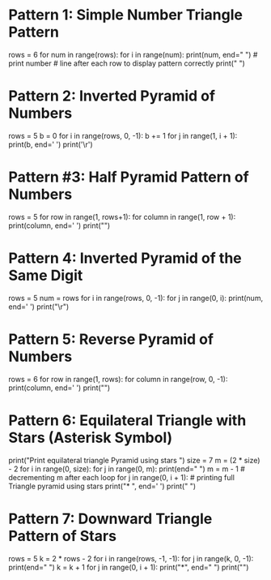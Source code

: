 # Pattern 1: Simple Number Triangle Pattern
rows = 6
for num in range(rows):
    for i in range(num):
        print(num, end=" ") # print number
    # line after each row to display pattern correctly
    print(" ")

# Pattern 2: Inverted Pyramid of Numbers
rows = 5
b = 0
for i in range(rows, 0, -1):
    b += 1
    for j in range(1, i + 1):
        print(b, end=' ')
    print('\r')

 # Pattern #3: Half Pyramid Pattern of Numbers
 rows = 5
for row in range(1, rows+1):
    for column in range(1, row + 1):
        print(column, end=' ')
    print("")

# Pattern 4: Inverted Pyramid of the Same Digit
rows = 5
num = rows
for i in range(rows, 0, -1):
    for j in range(0, i):
        print(num, end=' ')
    print("\r")

# Pattern 5: Reverse Pyramid of Numbers
rows = 6
for row in range(1, rows):
    for column in range(row, 0, -1):
        print(column, end=' ')
    print("")

# Pattern 6: Equilateral Triangle with Stars (Asterisk Symbol)
print("Print equilateral triangle Pyramid using stars ")
size = 7
m = (2 * size) - 2
for i in range(0, size):
    for j in range(0, m):
        print(end=" ")
    m = m - 1 # decrementing m after each loop
    for j in range(0, i + 1):
        # printing full Triangle pyramid using stars
        print("* ", end=' ')
    print(" ")


# Pattern 7: Downward Triangle Pattern of Stars
rows = 5
k = 2 * rows - 2
for i in range(rows, -1, -1):
    for j in range(k, 0, -1):
        print(end=" ")
    k = k + 1
    for j in range(0, i + 1):
        print("*", end=" ")
    print("")
